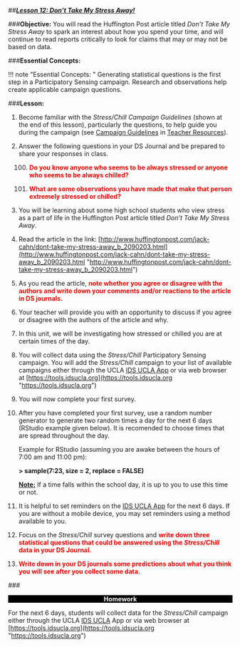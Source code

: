 ##***<u>Lesson 12: Don’t Take My Stress Away!</u>***

###**Objective:**
You will read the Huffington Post article titled *Don’t Take My Stress Away* to spark an interest
about how you spend your time, and will continue to read reports critically to look for claims that may or
may not be based on data.


###**Essential Concepts:**

!!! note "Essential Concepts: " 
    Generating statistical questions is the first step in a Participatory Sensing campaign.
    Research and observations help create applicable campaign questions.

###**Lesson:**
1. Become familiar with the *Stress/Chill Campaign Guidelines* (shown at the end of this lesson),
particularly the questions, to help guide you during the campaign (see [Campaign Guidelines](campaign1.md)
in [Teacher Resources](../download/resources.md)).

2. Answer the following questions in your DS Journal and be prepared to  share your responses in class.

    100. <strong style="color:red;"> Do you know anyone who seems to be always stressed or anyone who seems to be
    always chilled?</strong> 

    100. <strong style="color:red;"> What are some observations you have made that make that person extremely stressed
    or chilled? </strong>

3. You will be learning about some high school students who view stress as a
part of life in the Huffington Post article titled *Don’t Take My Stress Away*.

4. Read the article in the link:
[http://www.huffingtonpost.com/jack-cahn/dont-take-my-stress-away_b_2090203.html](http://www.huffingtonpost.com/jack-cahn/dont-take-my-stress-away_b_2090203.html "http://www.huffingtonpost.com/jack-cahn/dont-take-my-stress-away_b_2090203.html")

5. As you read the article, <strong style="color:red;">note whether you agree or disagree with the authors
and  write down your comments and/or reactions to the article in DS journals.</strong>

6. Your teacher will provide you with an opportunity to discuss if you agree or disagree with the authors of the article and why.

7. In this unit, we will be investigating how stressed or chilled you are at
certain times of the day.

8. You will collect data using the *Stress/Chill* Participatory Sensing campaign. You will add the
*Stress/Chill* campaign to your list of available campaigns either through the UCLA [IDS UCLA App](../download/app.md)
or via web browser at [https://tools.idsucla.org](https://tools.idsucla.org "https://tools.idsucla.org")

9. You will now complete your first survey.

10. After you have completed your first survey, use a random number generator to generate two
random times a day for the next 6 days (RStudio example given below). It is recomended to choose times that are spread throughout the day.

    Example for RStudio (assuming you are awake between the hours of 7:00 am and
    11:00 pm):

    **> sample(7:23, size = 2, replace = FALSE)**

    **<u>Note:</u>** If a time falls within the school day, it is up to you to use this time
    or not.

11.  It is helpful to set reminders on the [IDS UCLA App](../download/app.md) for the next 6
days. If you are without a mobile device, you may set reminders using a method available to you.

12. Focus on the *Stress/Chill* survey questions and <strong style="color:red;">write down  three statistical questions that
could be answered using the *Stress/Chill* data in your DS Journal. </strong>

13. <strong style="color:red;">Write down in your DS journals some predictions about what you think you will
see after you collect some data. </strong>



###<p style="background: black; color: white; text-align: center;">**Homework**</p>
For the next 6 days, students will collect data for the *Stress/Chill* campaign either through the UCLA [IDS
UCLA](../download/app.md) App or via web browser at [https://tools.idsucla.org](https://tools.idsucla.org "https://tools.idsucla.org")